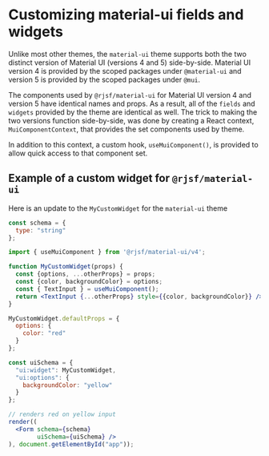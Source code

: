 # Customizing material-ui fields and widgets

Unlike most other themes, the `material-ui` theme supports both the two distinct version of Material UI (versions 4 and 5) side-by-side.
Material UI version 4 is provided by the scoped packages under `@material-ui` and version 5 is provided by the scoped packages under `@mui`. 

The components used by `@rjsf/material-ui` for Material UI version 4 and version 5 have identical names and props.
As a result, all of the `fields` and `widgets` provided by the theme are identical as well.
The trick to making the two versions function side-by-side, was done by creating a React context, `MuiComponentContext`, that provides the set components used by theme.

In addition to this context, a custom hook, `useMuiComponent()`, is provided to allow quick access to that component set.

## Example of a custom widget for `@rjsf/material-ui`

Here is an update to the `MyCustomWidget` for the `material-ui` theme

```jsx
const schema = {
  type: "string"
};

import { useMuiComponent } from '@rjsf/material-ui/v4';

function MyCustomWidget(props) {
  const {options, ...otherProps} = props;
  const {color, backgroundColor} = options;
  const { TextInput } = useMuiComponent();
  return <TextInput {...otherProps} style={{color, backgroundColor}} />;
}

MyCustomWidget.defaultProps = {
  options: {
    color: "red"
  }
};

const uiSchema = {
  "ui:widget": MyCustomWidget,
  "ui:options": {
    backgroundColor: "yellow"
  }
};

// renders red on yellow input
render((
  <Form schema={schema}
        uiSchema={uiSchema} />
), document.getElementById("app"));
```
